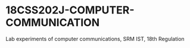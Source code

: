 # 18CSS202J-COMPUTER-COMMUNICATION
Lab experiments of computer communications, SRM IST, 18th Regulation
